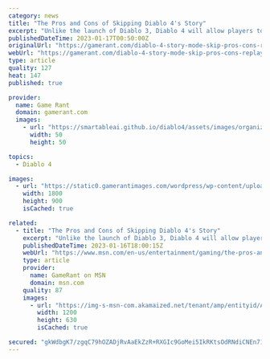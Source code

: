 ```yaml
---
category: news
title: "The Pros and Cons of Skipping Diablo 4's Story"
excerpt: "Unlike the launch of Diablo 3, Diablo 4 will allow players to skip the game's story mode, launching them straight into the open world's activities. Another pro is that skipping the story can also ..."
publishedDateTime: 2023-01-17T00:50:00Z
originalUrl: "https://gamerant.com/diablo-4-story-mode-skip-pros-cons-replayable-character-arcs/"
webUrl: "https://gamerant.com/diablo-4-story-mode-skip-pros-cons-replayable-character-arcs/"
type: article
quality: 127
heat: 147
published: true

provider:
  name: Game Rant
  domain: gamerant.com
  images:
    - url: "https://smartableai.github.io/diablo4/assets/images/organizations/gamerant.com-50x50.jpg"
      width: 50
      height: 50

topics:
  - Diablo 4

images:
  - url: "https://static0.gamerantimages.com/wordpress/wp-content/uploads/2023/01/diablo-4-demon-painting.jpg"
    width: 1800
    height: 900
    isCached: true

related:
  - title: "The Pros and Cons of Skipping Diablo 4's Story"
    excerpt: "Unlike the launch of Diablo 3, Diablo 4 will allow players to skip the game's story mode, launching them straight into the open world's activities."
    publishedDateTime: 2023-01-16T18:00:15Z
    webUrl: "https://www.msn.com/en-us/entertainment/gaming/the-pros-and-cons-of-skipping-diablo-4-s-story/ar-AA16pYYu"
    type: article
    provider:
      name: GameRant on MSN
      domain: msn.com
    quality: 87
    images:
      - url: "https://img-s-msn-com.akamaized.net/tenant/amp/entityid/AA16pLXu.img?h=630&w=1200&m=6&q=60&o=t&l=f&f=jpg"
        width: 1200
        height: 630
        isCached: true

secured: "gkWdbgK7/zgqC79hOZADjRvAaEkZzR+RXGIc9GoMei5IkRKtsOdRNdiCNEn71PvcCEfdl1C7JfTz480up8Bslp+UhA1MmnUL6d41H8/8WET0UpMRB/bf+HbxzOrVBZL7yie5w82BZt58dlvTrv1UIsrU05aYq4tWYgcDQwSl5ig/bg/locwBfGCXl5BQa60KmtNNPxy7NlNI4n6yy7yfr85CIE+J6M3UacWYjwxaHCxggyT2JG2CjfATThKs4uw9kyP9bIkkeL952jBoKL6vLqmLvsaKPTiqn5uCSM7BJ0MW1XnDYZ0TamT4yka/aUWEeNVse1HXFlfygf5SkPm0UA5UaA05m69WjpwlE4EH6hI=;m+kqLsoopelZHaP5UBkVkw=="
---
```


